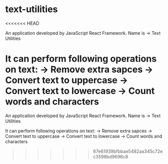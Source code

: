 # text-utilities
<<<<<<< HEAD

An application developed by JavaScript React Framework.
Name is -> Text Utilities

It can perform following operations on text:
-> Remove extra sapces
-> Convert text to uppercase
-> Convert text to lowercase
-> Count words and characters
=======
 An application developed by JavaScript React Framework.
 Name is -> Text Utilities
 
 It can perform following operations on text:
 -> Remove extra sapces
 -> Convert text to uppercase
 -> Convert text to lowercase
 -> Count words and characters
>>>>>>> 67e61939bfbbae5482aa345c72ec3598bd9696c8
